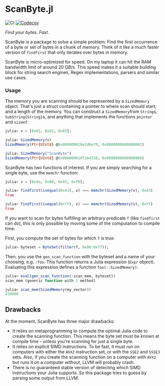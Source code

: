 # ScanByte.jl

![CI](https://github.com/jakobnissen/ScanByte.jl/workflows/CI/badge.svg)
[![Codecov](https://codecov.io/gh/jakobnissen/ScanByte.jl/branch/master/graph/badge.svg)](https://codecov.io/gh/jakobnissen/ScanByte.jl)

_Find your bytes. Fast._

ScanByte is a package to solve a simple problem: Find the first occurrence of a byte or set of bytes in a chunk of memory. Think of it like a much faster version of `findfirst` that only iterates over bytes in memory.

ScanByte is micro-optimized for speed. On my laptop it can hit the RAM bandwidth limit of around 20 GB/s. This speed makes it a suitable building block for string search engines, Regex implementations, parsers and similar use cases.

### Usage
The memory you are scanning should be represented by a `SizedMemory` object. That's just a struct containing a pointer to where scan should start, and a length of the memory. You can construct a `SizedMemory`from `String`s, `SubString{String}`s, and anything that implements the functions `pointer` and `sizeof`:
```julia
julia> v = [0x01, 0x02, 0x03];

julia> SizedMemory(v)
SizedMemory(Ptr{UInt8} @0x000000010e2d6e70, 0x0000000000000003)

julia> SizedMemory("ScanByte")
SizedMemory(Ptr{UInt8} @0x000000010f164218, 0x0000000000000008)
```

ScanByte has two functions of interest. If you are simply searching for a single byte, use the `memchr` function:

```julia
julia> v = [0xda, 0x00, 0x43, 0xf0];

julia> findfirst(isequal(0x43), v) === memchr(SizedMemory(v), 0x43)
true

julia> findfirst(isequal(0xff), v) === memchr(SizedMemory(v), 0xff)
true
```

If you want to scan for bytes fulfilling an arbitrary predicate `f` (like `findfirst` can do), this is only possible by moving some of the computation to compile time:

First, you compute the set of bytes for which `f` is true:

```julia
julia> byteset = ByteSet(filter(f, 0x00:0xff));

```

Then, you use the `gen_scan_function` with the byteset and a name of your choosing, e.g. `:foo`. This function returns a Julia expression (`Expr` object). Evaluating this expression defines a function `foo(::SizedMemory)`:

```julia
julia> eval(gen_scan_function(:scan_mem, byteset))
scan_mem (generic function with 1 method)

julia> scan_mem(SizedMemory(my_vector))
410068
```

## Drawbacks
At the moment, ScanByte has three major drawbacks:

* It relies on metaprogramming to compute the optimal Julia code to create the scanning function. This means the byte set must be known at compile time - unless you're scanning for just a single byte.
* It relies on explicit SIMD instructions. To be fast, it must run on computers with either the `AVX2` instruction set, or with the `SSE2` and `SSSE3` sets. Also, if you create the scanning function on a computer with `AVX2` but runs it on a computer without, LLVM will probably crash.
* There is no guaranteed stable version of detecting which SIMD instructions your Julia supports. So this package tries to guess by parsing some output from LLVM.
